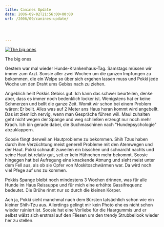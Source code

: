 ```yaml
---
title: Canines Update
date: 2006-09-02T21:56:00+00:00
url: /2006/09/canines-update/




---
```

<div class="flickr">
  <a href="http://www.flickr.com/photos/schreibblogade/230603154/" title="The big ones"><img src="//static.flickr.com/63/230603154_657b0fd7b2.jpg" alt="The big ones" /></a></p>

  <p>
    The big ones
  </p>
</div>

Gestern war mal wieder Hunde-Krankenhaus-Tag. Samstags müssen wir immer zum Arzt. Soosie aller zwei Wochen um die ganzen Impfungen zu bekommen, die ein Welpe so über sich ergehen lassen muss und Pokki jede Woche um den Draht ums Gebiss nach zu ziehen.

Angeblich heilt Pokkis Gebiss gut. Ich kann das schwer beurteilen, denke aber, dass es immer noch bedenklich locker ist. Wenigstens hat er keine Schmerzen und bellt die ganze Zeit. Womit wir schon bei einem Problem wären: Er bellt. Alles was auf 2 Meter ans Haus heran kommt wird angebellt. Das ist ziemlich nervig, wenn man Gespräche führen will. Maul zuhalten geht nicht wegen der Spange und weg schließen erzeugt nur noch mehr Krach. Ich bin gerade dabei, die Suchmaschinen nach "Hundepsychologie" abzuklappern.

Soosie fängt derweil an Hautprobleme zu bekommen. Shih Tzus haben durch ihre Verzüchtung meist generell Probleme mit den Atemwegen und der Haut. Pokki schnauft zuweilen ein bisschen und schnarcht nachts und seine Haut ist relativ gut, seit er kein Hühnchen mehr bekommt. Soosie hingegen hat bei Aufregung eine knackende Atmung und sieht meist unter dem Fell aus, als ob sie Opfer von Moskitoschwärmen war. Da wird noch viel Pfege auf uns zu kommen.

Pokkis Spange bleibt noch mindestens 3 Wochen drinnen, was für alle Hunde im Haus Reissuppe und für mich eine erhöhte Gassifrequenz bedeutet. Die Brühe rinnt nur so durch die kleinen Körper.

Ach ja, Pokki sieht manchmal nach dem Bürsten tatsächlich schon wie ein kleiner Shih-Tzu aus. Allerdings gelingt mir kein Photo ehe es nicht schon wieder ruiniert ist. Soosie hat eine Vorliebe für die Haargummis und er selbst wälzt sich erstmal auf den Fliesen um den trendy Strubbellook wieder her zu stellen.
